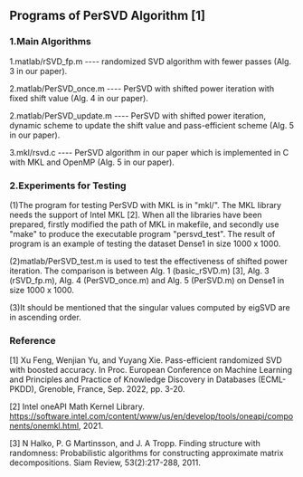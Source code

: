 Programs of PerSVD Algorithm [1]
---
### 1.Main Algorithms

1.matlab/rSVD_fp.m ---- randomized SVD algorithm with fewer passes (Alg. 3 in our paper).

2.matlab/PerSVD_once.m ---- PerSVD with shifted power iteration with fixed shift value (Alg. 4 in our paper).

2.matlab/PerSVD_update.m ---- PerSVD with shifted power iteration, dynamic scheme to update the shift value and pass-efficient scheme (Alg. 5 in our paper).

3.mkl/rsvd.c ---- PerSVD algorithm in our paper which is implemented in C with MKL and OpenMP (Alg. 5 in our paper).

### 2.Experiments for Testing

(1)The program for testing PerSVD with MKL is in "mkl/". The MKL library needs the support of Intel MKL [2]. When all the libraries have been prepared, firstly modified the path of MKL in makefile, and secondly use "make" to produce the executable program "persvd_test". The result of program is an example of testing the dataset Dense1 in size 1000 x 1000.

(2)matlab/PerSVD_test.m is used to test the effectiveness of shifted power iteration. The comparison is between Alg. 1 (basic_rSVD.m)  [3], Alg. 3  (rSVD_fp.m), Alg. 4  (PerSVD_once.m)  and Alg. 5 (PerSVD.m) on Dense1 in size 1000 x 1000.

(3)It should be mentioned that the singular values computed by eigSVD are in ascending order.

### Reference
[1] Xu Feng, Wenjian Yu, and Yuyang Xie. Pass-efficient randomized SVD with boosted accuracy. In Proc. European Conference on Machine Learning and Principles and Practice of Knowledge Discovery in Databases (ECML-PKDD), Grenoble, France, Sep. 2022, pp. 3-20.

[2] Intel oneAPI Math Kernel Library. https://software.intel.com/content/www/us/en/develop/tools/oneapi/components/onemkl.html, 2021. 

[3] N Halko, P. G Martinsson, and J. A Tropp. Finding structure with randomness: Probabilistic algorithms for constructing approximate matrix decompositions. Siam Review, 53(2):217-288, 2011. 
